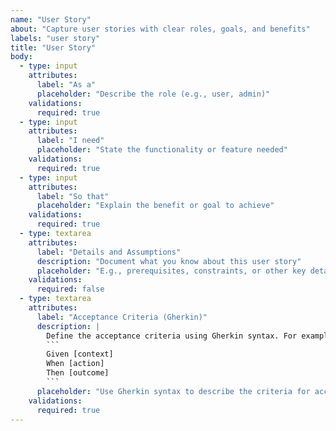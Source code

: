 ```yaml
---
name: "User Story"
about: "Capture user stories with clear roles, goals, and benefits"
labels: "user story"
title: "User Story"
body:
  - type: input
    attributes:
      label: "As a"
      placeholder: "Describe the role (e.g., user, admin)"
    validations:
      required: true
  - type: input
    attributes:
      label: "I need"
      placeholder: "State the functionality or feature needed"
    validations:
      required: true
  - type: input
    attributes:
      label: "So that"
      placeholder: "Explain the benefit or goal to achieve"
    validations:
      required: true
  - type: textarea
    attributes:
      label: "Details and Assumptions"
      description: "Document what you know about this user story"
      placeholder: "E.g., prerequisites, constraints, or other key details"
    validations:
      required: false
  - type: textarea
    attributes:
      label: "Acceptance Criteria (Gherkin)"
      description: |
        Define the acceptance criteria using Gherkin syntax. For example:
        ```
        Given [context]
        When [action]
        Then [outcome]
        ```
      placeholder: "Use Gherkin syntax to describe the criteria for acceptance"
    validations:
      required: true
---
```

